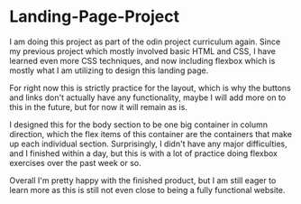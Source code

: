 # Landing-Page-Project

I am doing this project as part of the odin project curriculum again. Since my previous project which mostly involved basic HTML and CSS, I have learned even more CSS techniques, and now including flexbox which is mostly what I am utilizing to design this landing page.

For right now this is strictly practice for the layout, which is why the buttons and links don't actually have any functionality, maybe I will add more on to this in the future, but for now it will remain as is.

I designed this for the body section to be one big container in column direction, which the flex items of this container are the containers that make up each individual section. Surprisingly, I didn't have any major difficulties, and I finished within a day, but this is with a lot of practice doing flexbox exercises over the past week or so.

Overall I'm pretty happy with the finished product, but I am still eager to learn more as this is still not even close to being a fully functional website.